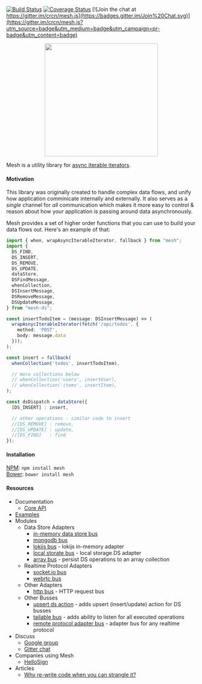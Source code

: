 [![Build Status](https://travis-ci.org/crcn/mesh.js.svg)](https://travis-ci.org/crcn/mesh.js) [![Coverage Status](https://coveralls.io/repos/crcn/mesh.js/badge.svg?branch=master&service=github)](https://coveralls.io/github/crcn/mesh.js?branch=master) [![Join the chat at https://gitter.im/crcn/mesh.js](https://badges.gitter.im/Join%20Chat.svg)](https://gitter.im/crcn/mesh.js?utm_source=badge&utm_medium=badge&utm_campaign=pr-badge&utm_content=badge)


<p align="center">
  <img width="300px" style="margin:0px auto" src="https://cloud.githubusercontent.com/assets/757408/11253633/a825c1c8-8df1-11e5-972d-e9256d9b2e13.png">
</p>

Mesh is a utility library for [async iterable iterators](https://github.com/tc39/proposal-async-iteration). 

#### Motivation

This library was originally created to handle complex data flows, and unify how application comminicate internally and externally. It also serves as a _single_ channel for _all_ communication which makes it more easy to control & reason about how your application is passing around data asynchronously. 

Mesh provides a set of higher order functions that you can use to build your data flows out. Here's an example of that:

```typescript
import { when, wrapAsyncIterableIterator, fallback } from "mesh";
import { 
  DS_FIND, 
  DS_INSERT, 
  DS_REMOVE, 
  DS_UPDATE, 
  dataStore, 
  DSFindMessage,
  whenCollection,
  DSInsertMessage,
  DSRemoveMessage,
  DSUpdateMessage,
} from "mesh-ds";

const insertTodoItem = (message: DSInsertMessage) => (
  wrapAsnycIterableIterator(fetch('/api/todos', {
    method: 'POST',
    body: message.data
  }));
);

const insert = fallback(
  whenCollection('todos', insertTodoItem),

  // more collections below
  // whenCollection('users', insertUser),
  // whenCollection('items', insertItem),
);

const dsDispatch = dataStore({
  [DS_INSERT] : insert,

  // other operations - similar code to insert
  //[DS_REMOVE] : remove,
  //[DS_UPDATE] : update,
  //[DS_FIND]   : find
});
```

<!-- TODO - rollback,  -->


#### Installation

[NPM](https://www.npmjs.com/): `npm install mesh` <br />
[Bower](http://bower.io/): `bower install mesh`

#### Resources

- Documentation
  - [Core API](https://github.com/crcn/mesh.js/tree/master/packages/mesh/docs/api.md)
- [Examples](./examples)
- Modules
    - Data Store Adapters
      - [in-memory data store bus](./packages/mesh-memory-ds-bus)
      - [mongodb bus](./packages/mesh-mongo-ds-bus)
      - [lokijs bus](./packages/mesh-loki-ds-bus) - lokijs in-memory adapter
      - [local storate bus](./packages/mesh-local-storage-ds-bus) - local storage DS adapter
      - [array bus](./packages/mesh-collection-bus) - persist DS operations to an array collection
    - Realtime Protocol Adapters
      - [socket.io bus](./packages/mesh-socket-io-bus)
      - [webrtc bus](./packages/mesh-webrtc-bus)
    - Other Adapters
      - [http bus](./packages/mesh-http-bus) - HTTP request bus
    - Other Busses
      - [upsert ds action](./packages/mesh-webrtc-bus) - adds upsert (insert/update) action for DS busses
      - [tailable bus](./packages/mesh-tailable-bus) - adds ability to listen for all executed operations
      - [remote protocol adapter bus](./packages/mesh-remote-bus) - adapter bus for any realtime protocol
- Discuss
  - [Google group](https://groups.google.com/forum/#!forum/meshjs)
  - [Gitter chat](https://gitter.im/crcn/mesh.js)
- Companies using Mesh
  - [HelloSign](https://www.hellosign.com/)
- Articles
  - [Why re-write code when you can strangle it?](http://blog.hellosign.com/why-rewrite-your-code-when-you-can-strangle-it/)

